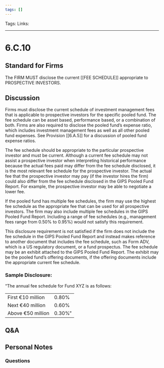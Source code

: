 ```yaml
---
tags: []
---
```

Tags:
Links: 
___
# 6.C.10
## Standard for Firms
The FIRM MUST disclose the current [[FEE SCHEDULE]] appropriate to PROSPECTIVE INVESTORS.
## Discussion
Firms must disclose the current schedule of investment management fees that is applicable to prospective investors for the specific pooled fund. The fee schedule can be asset based, performance based, or a combination of both. Firms are also required to disclose the pooled fund’s expense ratio, which includes investment management fees as well as all other pooled fund expenses. See Provision [[6.A.5]] for a discussion of pooled fund expense ratios.

The fee schedule should be appropriate to the particular prospective investor and must be current. Although a current fee schedule may not assist a prospective investor when interpreting historical performance because the actual fees paid may differ from the fee schedule disclosed, it is the most relevant fee schedule for the prospective investor. The actual fee that the prospective investor may pay (if the investor hires the firm) could also differ from the fee schedule disclosed in the GIPS Pooled Fund Report. For example, the prospective investor may be able to negotiate a lower fee.

If the pooled fund has multiple fee schedules, the firm may use the highest fee schedule as the appropriate fee that can be used for all prospective investors. The firm may also include multiple fee schedules in the GIPS Pooled Fund Report. Including a range of fee schedules (e.g., management fees range from 0.50% to 0.95%) would not satisfy this requirement.

This disclosure requirement is not satisfied if the firm does not include the fee schedule in the GIPS Pooled Fund Report and instead makes reference to another document that includes the fee schedule, such as Form ADV, which is a US regulatory document, or a fund prospectus. The fee schedule may be an exhibit attached to the GIPS Pooled Fund Report. The exhibit may be the pooled fund’s offering documents, if the offering documents include the appropriate current fee schedule.

### Sample Disclosure:
“The annual fee schedule for Fund XYZ is as follows:

|   |   |
|---|---|
|First €10 million|0.80%|
|Next €40 million|0.60%|
|Above €50 million|0.30%”|
## Q&A

## Personal Notes

### Questions